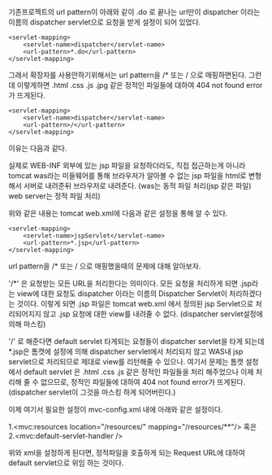 
기존프로젝트의 url pattern이 아래와 같이 .do 로 끝나는 url만이 
dispatcher 이라는 이름의 dispatcher servlet으로 요청을 받게 설정이 되어 있었다.

    <servlet-mapping>
        <servlet-name>dispatcher</servlet-name>
        <url-pattern>*.do</url-pattern>
    </servlet-mapping>

그래서 확장자를 사용안하기위해서는 url pattern을 /* 또는 / 으로 매핑하면된다. 
그런데 이렇게하면 .html .css .js .jpg 같은 정적인 파일들에 대하여 404 not found error가 뜨게된다.
    
	<servlet-mapping>
        <servlet-name>dispatcher</servlet-name>
        <url-pattern>/</url-pattern>
    </servlet-mapping>
 

이유는 다음과 같다.

실제로 WEB-INF 외부에 있는 jsp 파일을 요청하더라도, 직접 접근하는게 아니라 
 tomcat was라는 미들웨어를 통해  브라우저가 알아볼 수 없는 jsp 파일을 html로 변형해서 
 서버로 내려준뒤 브라우저로 내려준다.
 (was는 동적 파일 처리(jsp 같은 파일) web server는 정적 파일 처리)

위와 같은 내용는 tomcat web.xml에 다음과 같은 설정을 통해 알 수 있다.

	<servlet-mapping>
		<servlet-name>jspServlet</servlet-name>
		<url-pattern>*.jsp</url-pattern>
	</servlet-mapping>
 

url pattern을 /* 또는 / 으로 매핑했을때의 문제에 대해 알아보자.

'/*' 은 요청받는 모든 URL을 처리한다는 의미이다. 
	모든 요청을 처리하게 되면 .jsp라는 view에 대한 요청도 dispatcher 이라는 
	이름의 Dispatcher Servlet이 처리하겠다는 것이다. 
	이렇게 되면 .jsp 파일은 tomcat web.xml 에서 정의된 jsp Servlet으로 처리되어지지 않고 
	.jsp 요청에 대한 view를 내려줄 수 없다. (dispatcher servlet설정에 의해 마스킹)

'/' 로 해준다면 default servlet 타게되는 요청들이 dispatcher servlet을 타게 되는데  
	*.jsp은 톰캣에 설정에 의해 dispatcher servlet에서 처리되지 않고 
	WAS내 jsp servlet으로 처리되므로 제대로 view를 리턴해줄 수 있으나. 
	여기서 문제는 톰캣 설정에서 default servlet 은 .html .css .js 같은 정적인 파일들을 처리 해주었으나
	 이제 처리해 줄 수 없으므로, 정적인 파일들에 대하여 404 not found error가 뜨게된다. 
	 (dispatcher servlet이 그것을 마스킹 하게 되어버린다.)

이제 여기서 필요한 설정이 mvc-config.xml 내에 아래와 같은 설정이다.

 1.<mvc:resources location="/resources/" mapping="/resources/**"/>
 혹은
 2.<mvc:default-servlet-handler />

위와  xml을 설정하게 된다면, 정적파일을 호출하게 되는 Request URL에 대하여 
default servlet으로 위임 하는 것이다.